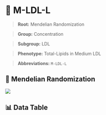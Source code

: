 # 🧪 M-LDL-L

> **Root:** Mendelian Randomization

> **Group:** Concentration  

> **Subgroup:** LDL

> **Phenotype:** Total-Lipids in Medium LDL  

> **Abbreviations:** `M-LDL-L`

## 🧬 Mendelian Randomization  

<img src="/MR/Figures/Inverse/MhengxianLDLhengxianL.png"/>


## 📊 Data Table


<CsvTableMRI src="/public/MR/Data/Inverse/MhengxianLDLhengxianL.csv"/>
